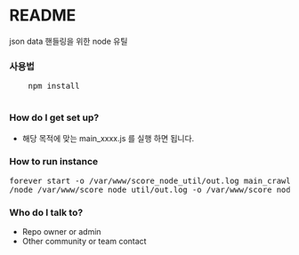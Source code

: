 # README #

json data 핸들링을 위한 node 유틸

### 사용법
<pre>
    npm install
    
</pre>

### How do I get set up? ###

* 해당 목적에 맞는 main_xxxx.js 를 실행 하면 됩니다.

### How to run instance ###
<pre>
forever start -o /var/www/score_node_util/out.log main_crawler.js
/node /var/www/score_node_util/out.log -o /var/www/score_node_util/out.log main_crawler.js
</pre>

### Who do I talk to? ###

* Repo owner or admin
* Other community or team contact
